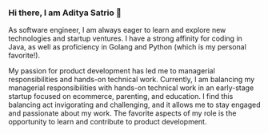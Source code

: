 ### Hi there, I am Aditya Satrio 👋

As software engineer, I am always eager to learn and explore new technologies and startup ventures. I have a strong affinity for coding in Java, as well as proficiency in Golang and Python (which is my personal favorite!).

My passion for product development has led me to managerial responsibilities and hands-on technical work. Currently, I am balancing my managerial responsibilities with hands-on technical work in an early-stage startup focused on ecommerce, parenting, and education. I find this balancing  act invigorating and challenging, and it allows me to stay engaged and passionate about my work. The favorite aspects of my role is the opportunity to learn and contribute to product development.

<!--
**adityasatrio/adityasatrio** is a ✨ _special_ ✨ repository because its `README.md` (this file) appears on your GitHub profile.

Here are some ideas to get you started:

- 🔭 I’m currently working on ...
- 🌱 I’m currently learning ...
- 👯 I’m looking to collaborate on ...
- 🤔 I’m looking for help with ...
- 💬 Ask me about ...
- 📫 How to reach me: ...
- 😄 Pronouns: ...
- ⚡ Fun fact: ...
-->
